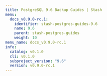 ```yaml
---
title: PostgreSQL 9.6 Backup Guides | Stash
menu:
  docs_v0.9.0-rc.1:
    identifier: stash-postgres-guides-9.6
    name: 9.6
    parent: stash-postgres-guides
    weight: 10
menu_name: docs_v0.9.0-rc.1
info:
  catalog: v0.1.0
  cli: v0.1.0
  subproject_version: "9.6"
  version: v0.9.0-rc.1
---
```


